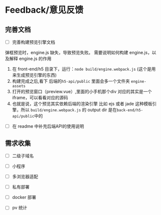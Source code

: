 # Feedback/意见反馈

## 完善文档

- [ ] 完善构建预览引擎文档

弹框预览时，engine.js 缺失，导致预览失败。
需要说明如何构建 engine.js，以及解释 engine.js 的作用

  1. 在 front-end/h5 目录下，运行：`node build/engine.webpack.js` (这个是用来生成预览引擎的东西)
  2. 构建完成之后,看下 后端的`h5-api/public` 里面会多一个文件夹 `engine-assets`
  3. 打开的预览窗口（preview.vue）,里面的小手机那个div 对应的其实是一个 iframe，可以看看对应的源码
  4. 也就是说，这个预览其实依赖后端的渲染引擎 比如 ejs 或者 jade 这种模板引擎，所以 `build/engine.webpack.js` 的 output dir 是在`back-end/h5-api/public`中的

- [ ] 在 readme 中补充后端API的使用说明


## 需求收集

- [ ] 二级子域名
- [ ] 小程序
- [ ] 多浏览器适配
- [ ] 私有部署
- [ ] docker 部署
- [ ] pv 统计


<Vssue issueId="8" />